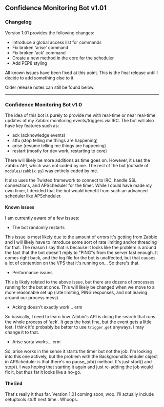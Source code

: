 Confidence Monitoring Bot v1.01
-------------------------------

### Changelog

Version 1.01 provides the following changes:

- Introduce a global access list for commands
- Fix broken 'arise' command
- Fix broken 'ack' command
- Create a new method in the core for the scheduler
- Add PEP8 styling

All known issues have been fixed at this point. This is the final release until
I decide to add something else to it.

Older release notes can still be found below.

<hr />

### Confidence Monitoring Bot v1.0

The idea of this bot is purely to provide me with real-time or near real-time
updates of my Zabbix monitoring events/triggers via IRC. The bot will also have
key features such as:

- ack (acknowledge events)
- stfu (stop telling me things are happening)
- arise (resume telling me things are happening)
- restart (mostly for dev work, restarting to core)

There will likely be more additions as time goes on. However, it uses the Zabbix API,
which was not coded by me. The rest of the bot (outside of `modules/zabbix.py`) was
entirely coded by me. 

It also uses the Twisted framework to connect to IRC, handle SSL connections, and
APScheduler for the timer. While I could have made my own timer, I decided that the
bot would benefit from such an advanced scheduler like APScheduler.


#### Known Issues

I am currently aware of a few issues:

- The bot randomly restarts

This issue is most likely due to the amount of errors it's getting from Zabbix and
I will likely have to introduce some sort of rate limiting and/or threading for that.
The reason I say that is because it looks like the problem is around the fact that
the bot doesn't reply to "PING"s from the server fast enough. It comes right back,
and the log file for the bot is unaffected, but that causes a lot of contention on
the VPS that it's running on... So there's that.

- Performance issues

This is likely related to the above issue, but there are dozens of processes running
for the bot at once. This will likely be changed when we move to a more reasonable 
set up (rate limiting, PING responses, and not leaving around our process mess).

- Acking doesn't exactly work... erm

So basically, I need to learn how Zabbix's API is doing the search that runs the
whole process of 'ack'. It gets the host fine, but the event gets a little lost. I
think it'd probably be better to use `trigger.get` anyways. I may change it to that.

- Arise sorta works... erm

So, arise works in the sense it starts the timer but not the job. I'm looking into
this one actively, but the problem with the BackgroundScheduler object in APScheduler
is that there's no pause\_job() method. It's just start() and stop(). I was hoping that
starting it again and just re-adding the job would fix it, but thus far it looks like a
no-go.

#### The End

That's really it thus far. Version 1.01 coming soon, woo. I'll actually include setuptools
stuff next time.. Whoops.
